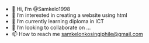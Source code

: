 - 👋 Hi, I’m @Samkelo1998
- 👀 I’m interested in creating a website using html
- 🌱 I’m currently learning diploma in ICT
- 💞️ I’m looking to collaborate on ...
- 📫 How to reach me samkelonkosingiphile@gmail.com

<!---
Samkelo1998/Samkelo1998 is a ✨ special ✨ repository because its `README.md` (this file) appears on your GitHub profile.
You can click the Preview link to take a look at your changes.
--->
